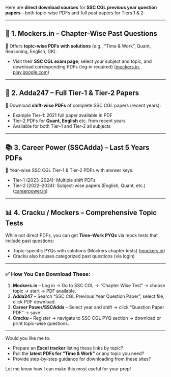 Here are **direct download sources** for **SSC CGL previous year question papers**—both topic-wise PDFs and full past papers for Tiers 1 & 2:

---

## 📁 1. **Mockers.in – Chapter-Wise Past Questions**

🔗 Offers **topic-wise PDFs with solutions** (e.g., “Time & Work”, Quant, Reasoning, English, GK).

* Visit their **SSC CGL exam page**, select your subject and topic, and download corresponding PDFs (log‑in required) ([mockers.in][1], [play.google.com][2])

---

## 📝 2. **Adda247 – Full Tier-1 & Tier-2 Papers**

🔗 Download **shift-wise PDFs** of complete SSC CGL papers (recent years):

* Example Tier-1: 2021 full paper available in PDF&#x20;
* Tier-2 PDFs for **Quant, English** etc. from recent years&#x20;
* Available for both Tier-1 and Tier-2 all subjects

---

## 📚 3. **Career Power (SSCAdda) – Last 5 Years PDFs**

🔗 Year-wise SSC CGL Tier-1 & Tier-2 PDFs with answer keys:

* Tier-1 (2023–2024): Multiple shift PDFs
* Tier-2 (2022–2024): Subject-wise papers (English, Quant, etc.) ([careerpower.in][3])

---

## 📊 4. **Cracku / Mockers – Comprehensive Topic Tests**

While not direct PDFs, you can get **Time–Work PYQs** via mock tests that include past questions:

* Topic-specific PYQs with solutions (Mockers chapter tests) ([mockers.in][4])
* Cracku also houses categorized past questions (via login)

---

### ✅ How You Can Download These:

1. **Mockers.in** – Log in → Go to SSC CGL → “Chapter Wise Test” → choose topic → start → PDF available.
2. **Adda247** – Search “SSC CGL Previous Year Question Paper”, select file, click PDF download.
3. **Career Power/SSCAdda** – Select year and shift → click “Question Paper PDF” → save.
4. **Cracku** – Register → navigate to SSC CGL PYQ section → download or print topic-wise questions.

---

Would you like me to:

* Prepare an **Excel tracker** listing these links by topic?
* Pull the **latest PDFs for “Time & Work”** or any topic you need?
* Provide step-by-step guidance for downloading from these sites?

Let me know how I can make this most useful for your prep!

[1]: https://www.mockers.in/exam/ssc-cgl-pyqs?utm_source=chatgpt.com "SSC CGL Previous Year Question Paper - Mockers"
[2]: https://play.google.com/store/apps/details?hl=en_US&id=com.adda247.app&utm_source=chatgpt.com "Adda247 Exam Preparation App - Apps on Google Play"
[3]: https://www.careerpower.in/ssc-cgl-previous-year-question-paper.html?utm_source=chatgpt.com "SSC CGL Previous Year Question Papers PDF - Career Power"
[4]: https://www.mockers.in/online/ssc-cgl-chapter-wise-test-for-time-and-work?utm_source=chatgpt.com "Time and Work Chapter Wise Test for SSC CGL - Mockers"
